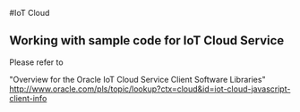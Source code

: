 
#IoT Cloud
## Working with sample code for IoT Cloud Service

Please refer to

"Overview for the Oracle IoT Cloud Service Client Software Libraries"
http://www.oracle.com/pls/topic/lookup?ctx=cloud&id=iot-cloud-javascript-client-info
